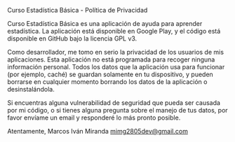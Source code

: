 Curso Estadística Básica - Política de Privacidad

Curso Estadística Básica es una aplicación de ayuda para aprender estadística. La aplicación está disponible en Google Play, y el código está disponible en GitHub bajo la licencia GPL v3.

Como desarrollador, me tomo en serio la privacidad de los usuarios de mis aplicaciones.
Esta aplicación no está programada para recoger ninguna información personal. Todos los datos que la aplicación usa para funcionar (por ejemplo, caché) se guardan solamente en tu dispositivo, y pueden borrarse en cualquier momento borrando los datos de la aplicación o desinstalándola.

Si encuentras alguna vulnerabilidad de seguridad que pueda ser causada por mi código, o si tienes alguna pregunta sobre el manejo de tus datos, por favor envíame un email y responderé lo más pronto posible.

Atentamente,
Marcos Iván Miranda
mimg2805dev@gmail.com